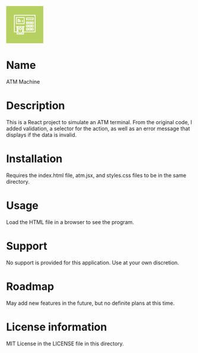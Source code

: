 <img src="images/atm.png" width='100'>

# Name

ATM Machine

# Description

This is a React project to simulate an ATM terminal.
From the original code, I added validation, a selector for the action,
as well as an error message that displays if the data is invalid.

# Installation

Requires the index.html file, atm.jsx, and styles.css files to be in the same directory.

# Usage

Load the HTML file in a browser to see the program.

# Support

No support is provided for this application.  Use at your own discretion.

# Roadmap

May add new features in the future, but no definite plans at this time.

# License information

MIT License in the LICENSE file in this directory.
